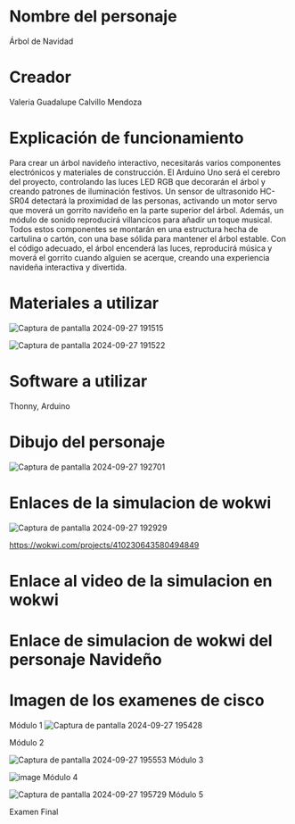 # Nombre del personaje 

 Árbol de Navidad
# Creador 
Valeria Guadalupe Calvillo Mendoza
# Explicación de funcionamiento
Para crear un árbol navideño interactivo, necesitarás varios componentes electrónicos y materiales de construcción. El Arduino Uno será el cerebro del proyecto, controlando las luces LED RGB que decorarán el árbol y creando patrones de iluminación festivos. Un sensor de ultrasonido HC-SR04 detectará la proximidad de las personas, activando un motor servo que moverá un gorrito navideño en la parte superior del árbol. Además, un módulo de sonido reproducirá villancicos para añadir un toque musical. Todos estos componentes se montarán en una estructura hecha de cartulina o cartón, con una base sólida para mantener el árbol estable. Con el código adecuado, el árbol encenderá las luces, reproducirá música y moverá el gorrito cuando alguien se acerque, creando una experiencia navideña interactiva y divertida.

# Materiales a utilizar

![Captura de pantalla 2024-09-27 191515](https://github.com/user-attachments/assets/5781de0f-f037-40f0-96aa-b89066d11128)

![Captura de pantalla 2024-09-27 191522](https://github.com/user-attachments/assets/b2c0935c-7ee7-4932-8258-bbe11642822c)
# Software a utilizar
Thonny, Arduino
# Dibujo del personaje

![Captura de pantalla 2024-09-27 192701](https://github.com/user-attachments/assets/01f83635-6659-4527-8eae-a9db2df7d7f0)
# Enlaces de la simulacion de wokwi
![Captura de pantalla 2024-09-27 192929](https://github.com/user-attachments/assets/cdce20c8-7c0f-4683-b5b4-a15bc17c0241)



https://wokwi.com/projects/410230643580494849

# Enlace al video de la simulacion en wokwi


# Enlace de simulacion de wokwi del personaje Navideño


# Imagen de los examenes de cisco

Módulo 1
![Captura de pantalla 2024-09-27 195428](https://github.com/user-attachments/assets/6a962c6f-c1e3-4506-8410-c15e5224e411)

Módulo 2



![Captura de pantalla 2024-09-27 195553](https://github.com/user-attachments/assets/21a9729a-4902-4332-8de9-0f66aeaa5636)
Módulo 3


![image](https://github.com/user-attachments/assets/803bb887-1dfd-4840-9383-f5c2c195c5cb)
Módulo 4

![Captura de pantalla 2024-09-27 195729](https://github.com/user-attachments/assets/adff0027-50fa-401b-893f-5bc59e4d9477)
Módulo 5

Examen Final





































































































# 
# 
# 
# 
